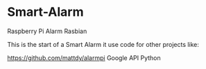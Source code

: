 # Smart-Alarm
Raspberry Pi Alarm Rasbian

This is the start of a Smart Alarm it use code for other projects like:

https://github.com/mattdy/alarmpi
Google API Python
